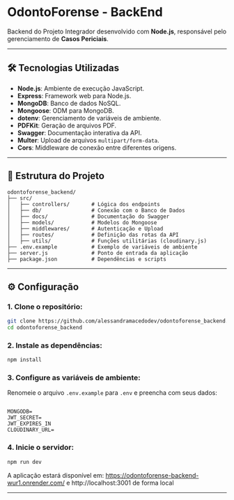 # OdontoForense - BackEnd

Backend do Projeto Integrador desenvolvido com **Node.js**, responsável pelo gerenciamento de **Casos Periciais**.

---

## 🛠️ Tecnologias Utilizadas

- **Node.js**: Ambiente de execução JavaScript.
- **Express**: Framework web para Node.js.
- **MongoDB**: Banco de dados NoSQL.
- **Mongoose**: ODM para MongoDB.
- **dotenv**: Gerenciamento de variáveis de ambiente.
- **PDFKit**: Geração de arquivos PDF.
- **Swagger**: Documentação interativa da API.
- **Multer**: Upload de arquivos `multipart/form-data`.
- **Cors**: Middleware de conexão entre diferentes origens.

---

## 📁 Estrutura do Projeto

```
odontoforense_backend/
├── src/
│   ├── controllers/       # Lógica dos endpoints
│   ├── db/                # Conexão com o Banco de Dados
│   ├── docs/              # Documentação do Swagger
│   ├── models/            # Modelos do Mongoose
│   ├── middlewares/       # Autenticação e Upload
│   ├── routes/            # Definição das rotas da API
│   ├── utils/             # Funções utilitárias (cloudinary.js)
├── .env.example           # Exemplo de variáveis de ambiente
├── server.js              # Ponto de entrada da aplicação
├── package.json           # Dependências e scripts
```

---

## ⚙️ Configuração

### 1. Clone o repositório:

```bash
git clone https://github.com/alessandramacedodev/odontoforense_backend.git
cd odontoforense_backend
```

### 2. Instale as dependências:

```bash
npm install
```

### 3. Configure as variáveis de ambiente:

Renomeie o arquivo `.env.example` para `.env` e preencha com seus dados:

```env

MONGODB= 
JWT_SECRET= 
JWT_EXPIRES_IN 
CLOUDINARY_URL=
```

### 4. Inicie o servidor:

```bash
npm run dev
```

A aplicação estará disponível em: https://odontoforense-backend-wur1.onrender.com/ e http://localhost:3001 de forma local

---

